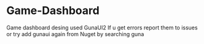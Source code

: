# Game-Dashboard
Game dashboard desing used GunaUI2
If u get errors report them to issues or try add gunaui again from Nuget by searching guna